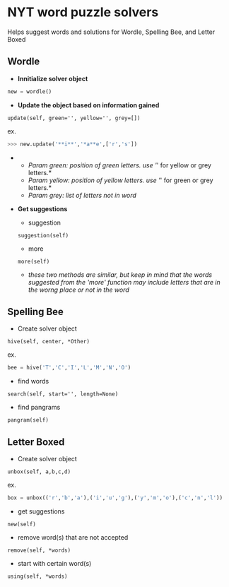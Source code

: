 # NYT word puzzle solvers
Helps suggest words and solutions for Wordle, Spelling Bee, and Letter Boxed

## Wordle

- **Innitialize solver object**
``` python
new = wordle()
```
- **Update the object based on information gained**
```
update(self, green='', yellow='', grey=[])
```
ex.
```python
>>> new.update('**i**','*a**e',['r','s'])
```
-
  - *Param green: position of green letters. use '*' for yellow or grey letters.*
  - *Param yellow: position of yellow letters. use '*' for green or grey letters.*
  - *Param grey: list of letters not in word*
  
- **Get suggestions**
  - suggestion
  ```
  suggestion(self)
  ```
  
  - more
  ```
  more(self)
  ```
  
  - *these two methods are similar, but keep in mind that the words suggested from the 'more' function may include letters that are in the worng place or not in the word*

## Spelling Bee

- Create solver object
```
hive(self, center, *Other)
```
ex.
```python
bee = hive('T','C','I','L','M','N','O')
```

- find words
```
search(self, start='', length=None)
```

- find pangrams
```
pangram(self)
```



## Letter Boxed

- Create solver object
```
unbox(self, a,b,c,d)
```
ex.
```python
box = unbox(('r','b','a'),('i','u','g'),('y','m','o'),('c','n','l'))
```

- get suggestions
```
new(self)
```

- remove word(s) that are not accepted
```
remove(self, *words)
```

- start with certain word(s)
```
using(self, *words)
```
